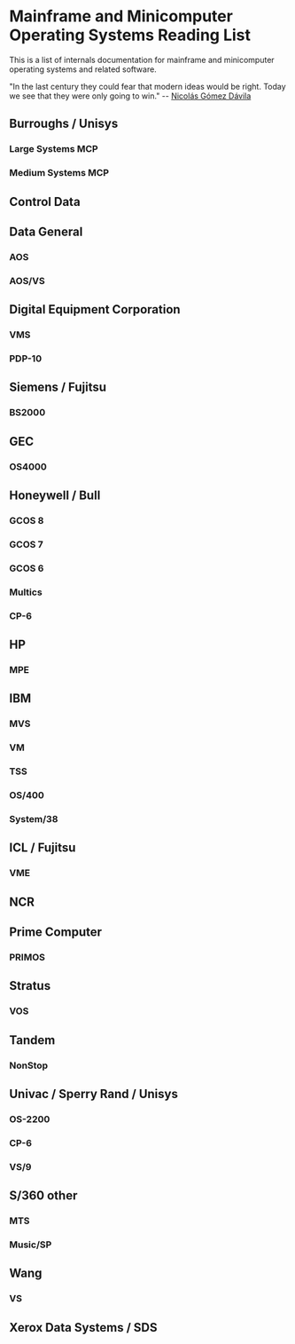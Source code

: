 # Mainframe and Minicomputer Operating Systems Reading List

This is a list of internals documentation for mainframe and
minicomputer operating systems and related software.

"In the last century they could fear that modern ideas would be right.
Today we see that they were only going to win." -- [Nicolás Gómez Dávila](http://don-colacho.blogspot.com/2010/01/history-historiography.html)

## Burroughs / Unisys

### Large Systems MCP

### Medium Systems MCP

## Control Data




## Data General

### AOS

### AOS/VS




## Digital Equipment Corporation

### VMS

### PDP-10

## Siemens / Fujitsu

### BS2000

## GEC

### OS4000


## Honeywell / Bull

### GCOS 8

### GCOS 7

### GCOS 6

### Multics

### CP-6

## HP

### MPE

## IBM

### MVS

### VM

### TSS

### OS/400

### System/38

## ICL / Fujitsu

### VME


## NCR


## Prime Computer

### PRIMOS

## Stratus

### VOS

## Tandem

### NonStop


## Univac / Sperry Rand / Unisys

### OS-2200

### CP-6

### VS/9

## S/360 other

### MTS

### Music/SP


## Wang

### VS




## Xerox Data Systems / SDS


